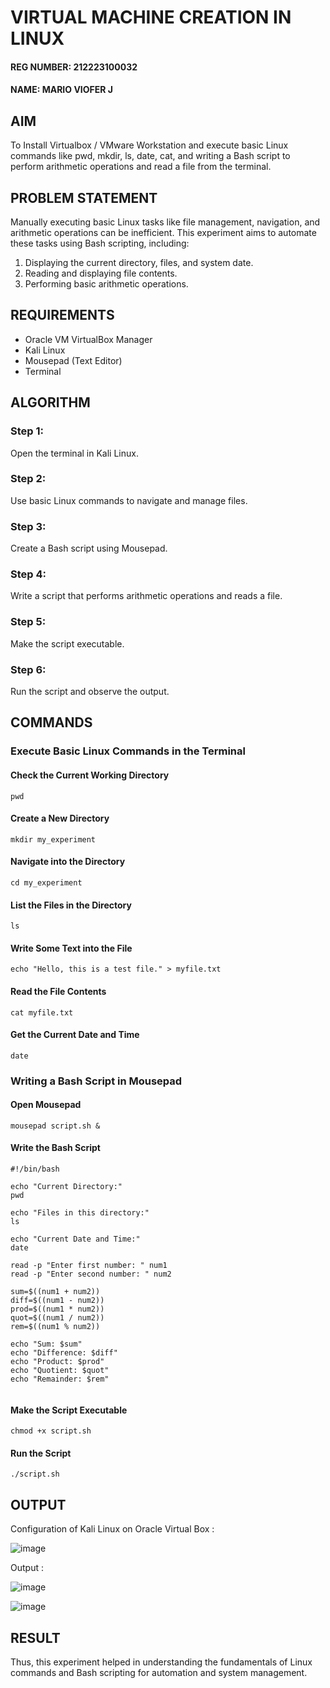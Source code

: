  # VIRTUAL MACHINE CREATION IN LINUX

#### REG NUMBER: 212223100032
#### NAME: MARIO VIOFER J

## AIM

To Install Virtualbox / VMware Workstation and execute basic Linux commands like pwd, mkdir, ls, date, cat, and writing a Bash script to perform arithmetic operations and read a file from the terminal.

## PROBLEM STATEMENT

Manually executing basic Linux tasks like file management, navigation, and arithmetic operations can be inefficient. This experiment aims to automate these tasks using Bash scripting, including:
1. Displaying the current directory, files, and system date.
2. Reading and displaying file contents.
3. Performing basic arithmetic operations.

## REQUIREMENTS
- Oracle VM VirtualBox Manager
- Kali Linux
- Mousepad (Text Editor)
- Terminal

## ALGORITHM
 ### Step 1: 
 Open the terminal in Kali Linux.
 ### Step 2:
 Use basic Linux commands to navigate and manage files.
 ### Step 3:
 Create a Bash script using Mousepad.
 ### Step 4:
 Write a script that performs arithmetic operations and reads a file.
 ### Step 5:
 Make the script executable.
 ### Step 6:
 Run the script and observe the output.
 
## COMMANDS

###  Execute Basic Linux Commands in the Terminal
#### Check the Current Working Directory
```
pwd
```
#### Create a New Directory
```
mkdir my_experiment
```

#### Navigate into the Directory
```
cd my_experiment
```
#### List the Files in the Directory
```
ls
```

#### Write Some Text into the File
```
echo "Hello, this is a test file." > myfile.txt
```

#### Read the File Contents
```
cat myfile.txt
```
#### Get the Current Date and Time
```
date
```

###  Writing a Bash Script in Mousepad
#### Open Mousepad
```
mousepad script.sh &
```

#### Write the Bash Script

```
#!/bin/bash 

echo "Current Directory:"
pwd

echo "Files in this directory:"
ls

echo "Current Date and Time:"
date

read -p "Enter first number: " num1
read -p "Enter second number: " num2

sum=$((num1 + num2))
diff=$((num1 - num2))
prod=$((num1 * num2))
quot=$((num1 / num2))
rem=$((num1 % num2))

echo "Sum: $sum"
echo "Difference: $diff"
echo "Product: $prod"
echo "Quotient: $quot"
echo "Remainder: $rem"


```
####  Make the Script Executable
```
chmod +x script.sh
```

#### Run the Script
```
./script.sh
```

## OUTPUT

Configuration of Kali Linux on Oracle Virtual Box :

![image](https://github.com/user-attachments/assets/05cad1cc-8f64-43bc-a0c0-799f2d13d8b0)

Output : 

![image](https://github.com/user-attachments/assets/334ef340-3385-4a61-b397-9293233d6009)

![image](https://github.com/user-attachments/assets/367e463b-4a99-4823-9564-a61d6a6f2815)


## RESULT
Thus, this experiment helped in understanding the fundamentals of Linux commands and Bash scripting for automation and system management.

  


